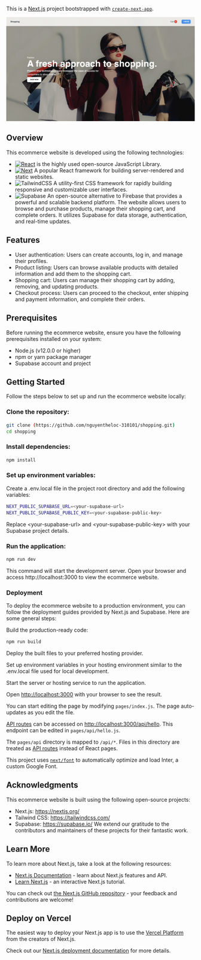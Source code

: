 This is a [Next.js](https://nextjs.org/) project bootstrapped with [`create-next-app`](https://github.com/vercel/next.js/tree/canary/packages/create-next-app).

![Image](public/images/ecommerce.png)

## Overview
This ecommerce website is developed using the following technologies:

* [![React][React.js]][React-url] is the highly used open-source JavaScript Library.
* [![Next][Next.js]][Next-url] A popular React framework for building server-rendered and static websites.
* ![TailwindCSS](https://img.shields.io/badge/tailwindcss-%2338B2AC.svg?style=for-the-badge&logo=tailwind-css&logoColor=white) A utility-first CSS framework for rapidly building responsive and customizable user interfaces.
* ![Supabase](https://img.shields.io/badge/Supabase-3ECF8E?style=for-the-badge&logo=supabase&logoColor=white) An open-source alternative to Firebase that provides a powerful and scalable backend platform.
The website allows users to browse and purchase products, manage their shopping cart, and complete orders. It utilizes Supabase for data storage, authentication, and real-time updates.

## Features
- User authentication: Users can create accounts, log in, and manage their profiles.
- Product listing: Users can browse available products with detailed information and add them to the shopping cart.
- Shopping cart: Users can manage their shopping cart by adding, removing, and updating products.
- Checkout process: Users can proceed to the checkout, enter shipping and payment information, and complete their orders.

## Prerequisites
Before running the ecommerce website, ensure you have the following prerequisites installed on your system:

- Node.js (v12.0.0 or higher)
- npm or yarn package manager
- Supabase account and project

## Getting Started
Follow the steps below to set up and run the ecommerce website locally:

### Clone the repository:

```bash
git clone (https://github.com/nguyentheloc-310101/shopping.git)
cd shopping
```

### Install dependencies:
```bash
npm install
```

### Set up environment variables:
Create a .env.local file in the project root directory and add the following variables:
```bash
NEXT_PUBLIC_SUPABASE_URL=<your-supabase-url>
NEXT_PUBLIC_SUPABASE_PUBLIC_KEY=<your-supabase-public-key>
```

Replace \<your-supabase-url\> and \<your-supabase-public-key\> with your Supabase project details.

### Run the application:
```bash
npm run dev
```
This command will start the development server. Open your browser and access http://localhost:3000 to view the ecommerce website.

### Deployment
To deploy the ecommerce website to a production environment, you can follow the deployment guides provided by Next.js and Supabase. Here are some general steps:

Build the production-ready code:

```bash
npm run build
```
Deploy the built files to your preferred hosting provider.

Set up environment variables in your hosting environment similar to the .env.local file used for local development.

Start the server or hosting service to run the application.

Open [http://localhost:3000](http://localhost:3000) with your browser to see the result.

You can start editing the page by modifying `pages/index.js`. The page auto-updates as you edit the file.

[API routes](https://nextjs.org/docs/api-routes/introduction) can be accessed on [http://localhost:3000/api/hello](http://localhost:3000/api/hello). This endpoint can be edited in `pages/api/hello.js`.

The `pages/api` directory is mapped to `/api/*`. Files in this directory are treated as [API routes](https://nextjs.org/docs/api-routes/introduction) instead of React pages.

This project uses [`next/font`](https://nextjs.org/docs/basic-features/font-optimization) to automatically optimize and load Inter, a custom Google Font.

## Acknowledgments
This ecommerce website is built using the following open-source projects:

- Next.js: https://nextjs.org/
- Tailwind CSS: https://tailwindcss.com/
- Supabase: https://supabase.io/
We extend our gratitude to the contributors and maintainers of these projects for their fantastic work.



## Learn More

To learn more about Next.js, take a look at the following resources:

- [Next.js Documentation](https://nextjs.org/docs) - learn about Next.js features and API.
- [Learn Next.js](https://nextjs.org/learn) - an interactive Next.js tutorial.

You can check out [the Next.js GitHub repository](https://github.com/vercel/next.js/) - your feedback and contributions are welcome!

## Deploy on Vercel

The easiest way to deploy your Next.js app is to use the [Vercel Platform](https://vercel.com/new?utm_medium=default-template&filter=next.js&utm_source=create-next-app&utm_campaign=create-next-app-readme) from the creators of Next.js.

Check out our [Next.js deployment documentation](https://nextjs.org/docs/deployment) for more details.

[Next.js]: https://img.shields.io/badge/next.js-000000?style=for-the-badge&logo=nextdotjs&logoColor=white
[Next-url]: https://nextjs.org/
[React.js]: https://img.shields.io/badge/React-20232A?style=for-the-badge&logo=react&logoColor=61DAFB
[React-url]: https://reactjs.org/
